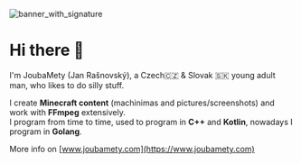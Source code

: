 ![banner_with_signature](https://github.com/user-attachments/assets/76bfd5bf-a4de-44bc-9064-5e41ed61d1cf)

# Hi there 👋
I'm JoubaMety (Jan Rašnovský), a Czech🇨🇿 & Slovak 🇸🇰 young adult man, who likes to do silly stuff.

I create **Minecraft content** (machinimas and pictures/screenshots) and work with **FFmpeg** extensively.<br>
I program from time to time, used to program in **C++** and **Kotlin**, nowadays I program in **Golang**. 

More info on [www.joubamety.com](https://www.joubamety.com)
